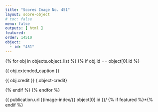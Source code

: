```yaml
---
title: "Scores Image No. 451"
layout: score-object
# toc: false
menu: false
outputs: [ html ]
featured: 
order: 14510
object:
  - id: "451"
---
```


{% for obj in objects.object_list %}
{% if obj.id == object[0].id %}

{{ obj.extended_caption }}

{{ obj.credit }} {.object-credit}

{% endif %}
{% endfor %}

<div class="object-credit object-url is-print-only">

{{ publication.url }}image-index/{{ object[0].id }}/ {% if featured %}*{% endif %}

</div>
